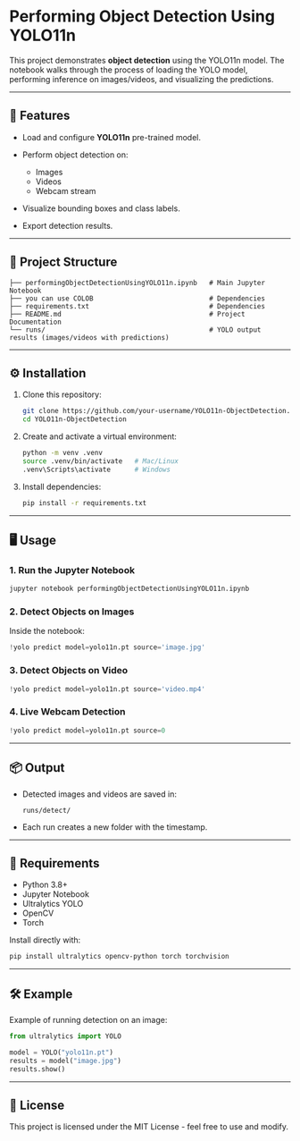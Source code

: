 # Performing Object Detection Using YOLO11n

This project demonstrates **object detection** using the YOLO11n model. The notebook walks through the process of loading the YOLO model, performing inference on images/videos, and visualizing the predictions.

---

## 🚀 Features

* Load and configure **YOLO11n** pre-trained model.
* Perform object detection on:

  * Images
  * Videos
  * Webcam stream
* Visualize bounding boxes and class labels.
* Export detection results.

---

## 📂 Project Structure

```
├── performingObjectDetectionUsingYOLO11n.ipynb   # Main Jupyter Notebook
├── you can use COLOB                             # Dependencies
├── requirements.txt                              # Dependencies
├── README.md                                     # Project Documentation
└── runs/                                         # YOLO output results (images/videos with predictions)
```

---

## ⚙️ Installation

1. Clone this repository:

   ```bash
   git clone https://github.com/your-username/YOLO11n-ObjectDetection.git
   cd YOLO11n-ObjectDetection
   ```

2. Create and activate a virtual environment:

   ```bash
   python -m venv .venv
   source .venv/bin/activate   # Mac/Linux
   .venv\Scripts\activate      # Windows
   ```

3. Install dependencies:

   ```bash
   pip install -r requirements.txt
   ```

---

## 🖥️ Usage

### 1. Run the Jupyter Notebook

```bash
jupyter notebook performingObjectDetectionUsingYOLO11n.ipynb
```

### 2. Detect Objects on Images

Inside the notebook:

```python
!yolo predict model=yolo11n.pt source='image.jpg'
```

### 3. Detect Objects on Video

```python
!yolo predict model=yolo11n.pt source='video.mp4'
```

### 4. Live Webcam Detection

```python
!yolo predict model=yolo11n.pt source=0
```

---

## 📦 Output

* Detected images and videos are saved in:

  ```
  runs/detect/
  ```
* Each run creates a new folder with the timestamp.

---

## 📌 Requirements

* Python 3.8+
* Jupyter Notebook
* Ultralytics YOLO
* OpenCV
* Torch

Install directly with:

```bash
pip install ultralytics opencv-python torch torchvision
```

---

## 🛠 Example

Example of running detection on an image:

```python
from ultralytics import YOLO

model = YOLO("yolo11n.pt")
results = model("image.jpg")
results.show()
```

---

## 📄 License

This project is licensed under the MIT License - feel free to use and modify.
